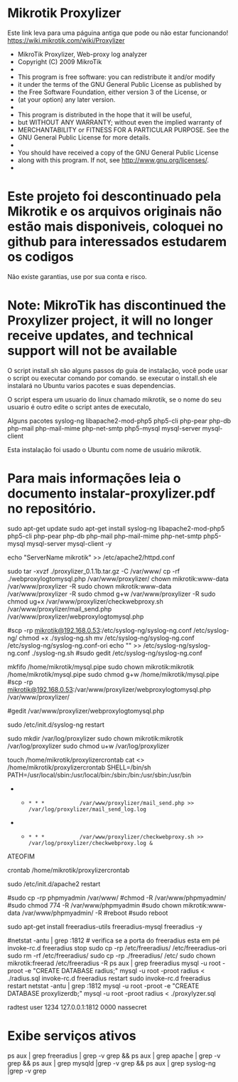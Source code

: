 # Mikrotik Proxylizer
Este link leva para uma páguina antiga que pode ou não estar funcionando!
        https://wiki.mikrotik.com/wiki/Proxylizer

                                                                           
*    MikroTik Proxylizer, Web-proxy log analyzer                           
*    Copyright (C) 2009  MikroTik                                          
*                                                                          
*    This program is free software: you can redistribute it and/or modify  
*    it under the terms of the GNU General Public License as published by  
*    the Free Software Foundation, either version 3 of the License, or     
*    (at your option) any later version.                                    
*                                                                           
*    This program is distributed in the hope that it will be useful,        
*    but WITHOUT ANY WARRANTY; without even the implied warranty of         
*    MERCHANTABILITY or FITNESS FOR A PARTICULAR PURPOSE.  See the          
*    GNU General Public License for more details.                           
*                                                                           
*    You should have received a copy of the GNU General Public License      
*    along with this program.  If not, see <http://www.gnu.org/licenses/>.  
*                                                                           

# Este projeto foi descontinuado pela Mikrotik e os arquivos originais não estão mais disponiveis,  coloquei no github para interessados estudarem os codigos 
Não existe garantias, use por sua conta e risco.

# Note: MikroTik has discontinued the Proxylizer project, it will no longer receive updates, and technical support will not be available



O script install.sh são alguns passos dp guia de instalação, você pode usar o script ou executar comando por comando.
se executar o install.sh ele instalará no Ubuntu varios pacotes e suas dependencias.

O script espera um usuario do linux chamado mikrotik, se o nome do seu usuario é outro edite o script antes de executalo,

Alguns pacotes 
syslog-ng 
libapache2-mod-php5
php5-cli 
php-pear
php-db 
php-mail 
php-mail-mime 
php-net-smtp
php5-mysql 
mysql-server
mysql-client

Esta instalação foi usado o Ubuntu com nome de usuário mikrotik.

# Para mais informações leia o documento instalar-proxylizer.pdf no repositório. 
sudo apt-get update
sudo apt-get install syslog-ng libapache2-mod-php5 php5-cli php-pear php-db php-mail php-mail-mime php-net-smtp php5-mysql mysql-server mysql-client -y

echo "ServerName mikrotik" >> /etc/apache2/httpd.conf

sudo tar -xvzf  ./proxylizer_0.1.1b.tar.gz -C /var/www/
cp -rf ./webproxylogtomysql.php  /var/www/proxylizer/
chown mikrotik:www-data /var/www/proxylizer -R 
sudo chown mikrotik:www-data /var/www/proxylizer -R 
sudo chmod g+w /var/www/proxylizer -R
sudo chmod ug+x /var/www/proxylizer/checkwebproxy.sh /var/www/proxylizer/mail_send.php /var/www/proxylizer/webproxylogtomysql.php

#scp -rp mikrotik@192.168.0.53:/etc/syslog-ng/syslog-ng.conf /etc/syslog-ng/
chmod +x ./syslog-ng.sh
mv /etc/syslog-ng/syslog-ng.conf /etc/syslog-ng/syslog-ng.conf-ori
echo "" >> /etc/syslog-ng/syslog-ng.conf
./syslog-ng.sh
#sudo gedit /etc/syslog-ng/syslog-ng.conf 

mkfifo /home/mikrotik/mysql.pipe
sudo chown mikrotik:mikrotik /home/mikrotik/mysql.pipe
sudo chmod g+w /home/mikrotik/mysql.pipe
#scp -rp mikrotik@192.168.0.53:/var/www/proxylizer/webproxylogtomysql.php /var/www/proxylizer/

#gedit /var/www/proxylizer/webproxylogtomysql.php

sudo /etc/init.d/syslog-ng restart


sudo mkdir /var/log/proxylizer
sudo chown mikrotik:mikrotik /var/log/proxylizer
sudo chmod u+w /var/log/proxylizer



touch /home/mikrotik/proxylizercrontab
cat <<ATEOFIM >> /home/mikrotik/proxylizercrontab 
SHELL=/bin/sh
PATH=/usr/local/sbin:/usr/local/bin:/sbin:/bin:/usr/sbin:/usr/bin
* *     * * *           /var/www/proxylizer/mail_send.php >> /var/log/proxylizer/mail_send_log.log
* *     * * *           /var/www/proxylizer/checkwebproxy.sh >> /var/log/proxylizer/checkwebproxy.log &
ATEOFIM

crontab /home/mikrotik/proxylizercrontab

sudo /etc/init.d/apache2 restart

#sudo cp -rp phpmyadmin /var/www/
#chmod -R /var/www/phpmyadmin/
#sudo chmod 774 -R /var/www/phpmyadmin
#sudo chown mikrotik:www-data /var/www/phpmyadmin/ -R 
#reboot 
#sudo reboot 

sudo apt-get install freeradius-utils freeradius-mysql freeradius -y


#netstat -antu | grep :1812 # verifica se a porta do freeradius esta em pé
invoke-rc.d freeradius stop
sudo cp -rp /etc/freeradius/ /etc/freeradius-ori
sudo rm -rf /etc/freeradius/
sudo cp -rp ./freeradius/ /etc/
sudo chown mikrotik:freerad /etc/freeradius -R 
ps aux | grep freeradius
mysql -u root -proot -e "CREATE DATABASE radius;"
mysql -u root -proot radius < ./radius.sql
invoke-rc.d freeradius restart
sudo invoke-rc.d freeradius restart
netstat -antu | grep :1812
mysql -u root -proot -e "CREATE DATABASE proxylizerdb;"
mysql -u root -proot radius < ./proxylyzer.sql

radtest user 1234 127.0.0.1:1812 0000 nassecret

# Exibe serviços ativos
ps aux | grep freeradius | grep -v grep && ps aux | grep apache | grep -v grep && ps aux | grep mysqld |grep -v grep && ps aux | grep syslog-ng |grep -v grep
